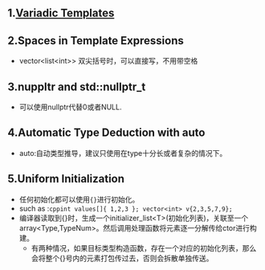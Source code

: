 ## 1.[Variadic Templates](VariadicTemplates.md)
## 2.Spaces in Template Expressions
- vector<list\<int>> 双尖括号时，可以直接写，不用带空格  
## 3.nuppltr and std::nullptr_t
- 可以使用nullptr代替0或者NULL.
## 4.Automatic Type Deduction with auto
- auto:自动类型推导，建议只使用在type十分长或者复杂的情况下。
## 5.Uniform Initialization
- 任何初始化都可以使用`{}`进行初始化。
- such as :```cppint values[]{ 1,2,3 }; vector<int> v{2,3,5,7,9};```
- 编译器读取到{}时，生成一个initializer_list\<T>(初始化列表)，关联至一个array<Type,TypeNum>。然后调用处理函数将元素逐一分解传给ctor进行构建。
    - 有两种情况，如果目标类型构造函数，存在一个对应的初始化列表，那么会将整个{}号内的元素打包传过去，否则会拆散单独传送。




